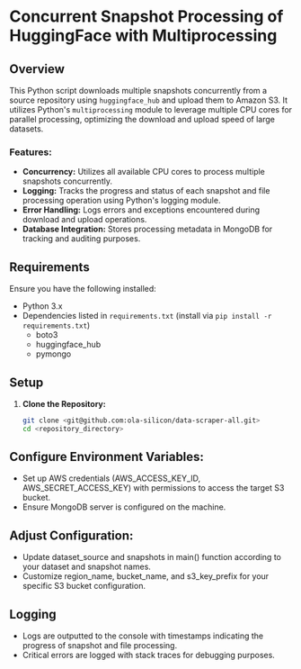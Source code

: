 # Concurrent Snapshot Processing of HuggingFace with Multiprocessing

## Overview

This Python script downloads multiple snapshots concurrently from a source repository using `huggingface_hub` and upload them to Amazon S3. It utilizes Python's `multiprocessing` module to leverage multiple CPU cores for parallel processing, optimizing the download and upload speed of large datasets.

### Features:
- **Concurrency:** Utilizes all available CPU cores to process multiple snapshots concurrently.
- **Logging:** Tracks the progress and status of each snapshot and file processing operation using Python's logging module.
- **Error Handling:** Logs errors and exceptions encountered during download and upload operations.
- **Database Integration:** Stores processing metadata in MongoDB for tracking and auditing purposes.

## Requirements

Ensure you have the following installed:
- Python 3.x
- Dependencies listed in `requirements.txt` (install via `pip install -r requirements.txt`)
  - boto3
  - huggingface_hub
  - pymongo

## Setup

1. **Clone the Repository:**
   ```bash
   git clone <git@github.com:ola-silicon/data-scraper-all.git>
   cd <repository_directory>

## Configure Environment Variables:

  - Set up AWS credentials (AWS_ACCESS_KEY_ID, AWS_SECRET_ACCESS_KEY) with permissions to access the target S3 bucket.
  - Ensure MongoDB server is configured on the machine.
  
## Adjust Configuration:

  - Update dataset_source and snapshots in main() function according to your dataset and snapshot names.
  - Customize region_name, bucket_name, and s3_key_prefix for your specific S3 bucket configuration.

## Logging

- Logs are outputted to the console with timestamps indicating the progress of snapshot and file processing.
- Critical errors are logged with stack traces for debugging purposes.
